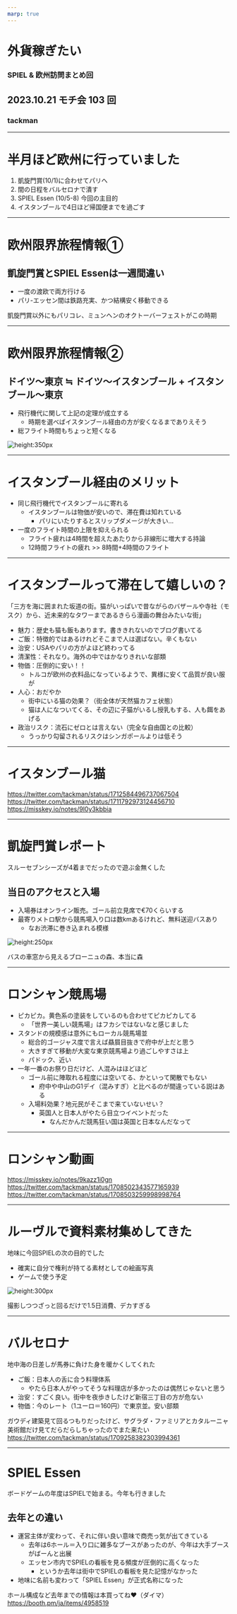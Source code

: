 ```yaml
---
marp: true
---
```


# 外貨稼ぎたい

### SPIEL & 欧州訪問まとめ回

## 2023.10.21 モチ会 103 回

### tackman

---

# 半月ほど欧州に行っていました

1. 凱旋門賞(10/1)に合わせてパリへ
2. 間の日程をバルセロナで潰す
3. SPIEL Essen (10/5-8) 今回の主目的
4. イスタンブールで4日ほど帰国便までを過ごす

---

# 欧州限界旅程情報①

## 凱旋門賞とSPIEL Essenは一週間違い

- 一度の渡欧で両方行ける
- パリ-エッセン間は鉄路充実、かつ結構安く移動できる


凱旋門賞以外にもパリコレ、ミュンヘンのオクトーバーフェストがこの時期

---

# 欧州限界旅程情報②
## ドイツ～東京 ≒ ドイツ～イスタンブール + イスタンブール～東京

- 飛行機代に関して上記の定理が成立する
  - 時期を選べばイスタンブール経由の方が安くなるまでありえそう
- 総フライト時間もちょっと短くなる

![height:350px](flightmap.png)

---

# イスタンブール経由のメリット

- 同じ飛行機代でイスタンブールに寄れる
  - イスタンブールは物価が安いので、滞在費は知れている
    - パリにいたりするとスリップダメージが大きい…
- 一度のフライト時間の上限を抑えられる
  - フライト疲れは4時間を超えたあたりから非線形に増大する持論
  - 12時間フライトの疲れ >> 8時間+4時間のフライト

---

# イスタンブールって滞在して嬉しいの？

「三方を海に囲まれた坂道の街。猫がいっぱいで昔ながらのバザールや寺社（モスク）から、近未来的なタワーまであるきらら漫画の舞台みたいな街」

- 魅力：歴史も猫も飯もあります。書ききれないのでブログ書いてる
- ご飯：特徴的ではあるけれどそこまで人は選ばない。辛くもない
- 治安：USAやパリの方がよほど終わってる
- 清潔性：それなり。海外の中ではかなりきれいな部類
- 物価：圧倒的に安い！！
  - トルコが欧州の衣料品になっているようで、異様に安くて品質が良い服が
- 人心：おだやか
  - 街中にいる猫の効果？（街全体が天然猫カフェ状態） 
  - 猫は人になついてくる、その辺に子猫がいるし授乳もする、人も餌をあげる
- 政治リスク：流石にゼロとは言えない（完全な自由国との比較）
  - うっかり勾留されるリスクはシンガポールよりは低そう

---

# イスタンブール猫

https://twitter.com/tackman/status/1712584496737067504
https://twitter.com/tackman/status/1711792973124456710
https://misskey.io/notes/9l0y3kbbia

---

# 凱旋門賞レポート

スルーセブンシーズが4着までだったので遊ぶ金無くした

## 当日のアクセスと入場

- 入場券はオンライン販売。ゴール前立見席で€70くらいする
- 最寄りメトロ駅から競馬場入り口は数kmあるけれど、無料送迎バスあり
  - なお渋滞に巻き込まれる模様

![height:250px](forest.png)

バスの車窓から見えるブローニュの森、本当に森

---

# ロンシャン競馬場

- ピカピカ。黄色系の塗装をしているのも合わせてピカピカしてる
  - 「世界一美しい競馬場」はフカシではないなと感じました
- スタンドの規模感は意外にもローカル競馬場並
  - 総合的ゴージャス度で言えば贔屓目抜きで府中が上だと思う
  - 大きすぎて移動が大変な東京競馬場より過ごしやすさは上
  - パドック、近い
- 一年一番のお祭り日だけど、人混みはほどほど
  - ゴール前に陣取れる程度には空いてる、かといって閑散でもない
    - 府中や中山のG1デイ（混みすぎ）と比べるのが間違っている説はある
  - 入場料効果？地元民がそこまで来ていないせい？
    - 英国人と日本人がやたら目立つイベントだった
      - なんだかんだ競馬狂い国は英国と日本なんだなって

---

# ロンシャン動画

https://misskey.io/notes/9kazz1i0gn
https://twitter.com/tackman/status/1708502343577165939
https://twitter.com/tackman/status/1708503259998998764

---

# ルーヴルで資料素材集めしてきた

地味に今回SPIELの次の目的でした

- 確実に自分で権利が持てる素材としての絵画写真
- ゲームで使う予定


![height:300px](louvre.png)

撮影しつつざっと回るだけで1.5日消費、デカすぎる

---

# バルセロナ

地中海の日差しが馬券に負けた身を暖かくしてくれた

- ご飯：日本人の舌に合う料理体系
  - やたら日本人がやってそうな料理店が多かったのは偶然じゃないと思う
- 治安：すごく良い。街中を夜歩きしたけど新宿三丁目の方が危ない
- 物価：今のレート（1ユーロ＝160円）で東京並。安い部類


ガウディ建築見て回るつもりだったけど、サグラダ・ファミリアとカタルーニャ美術館だけ見てだらだらしちゃったのでまた来たい
https://twitter.com/tackman/status/1709258382303994361

---

# SPIEL Essen

ボードゲームの年度はSPIELで始まる。今年も行きました

## 去年との違い

- 運営主体が変わって、それに伴い良い意味で商売っ気が出てきている
  - 去年は6ホール＝入り口に雑多なブースがあったのが、今年は大手ブースがばーんと出展
  - エッセン市内でSPIELの看板を見る頻度が圧倒的に高くなった
    - というか去年は街中でSPIELの看板を見た記憶がなかった
- 地味に名前も変わって「SPIEL Essen」が正式名称になった

ホール構成など去年までの情報は本買ってね♥（ダイマ）
https://booth.pm/ja/items/4958519

